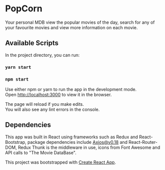 # PopCorn

Your personal MDB view the popular movies of the day, search for any of your favourite movies and view more information on each movie.

## Available Scripts

In the project directory, you can run:

### `yarn start`
### `npm start`

Use either npm or yarn to run the app in the development mode.<br />
Open [http://localhost:3000](http://localhost:3000) to view it in the browser.

The page will reload if you make edits.<br />
You will also see any lint errors in the console.

## Dependencies

This app was built in React using frameworks such as Redux and React-Bootstrap, package dependencies include Axios@v0.18 and React-Router-DOM, Redux Thunk is the middleware in use, icons from Font Awesome and API calls to "The Movie DataBase".

This project was bootstrapped with [Create React App](https://github.com/facebook/create-react-app).
